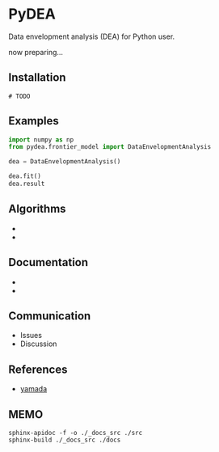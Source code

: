 # PyDEA
Data envelopment analysis (DEA) for Python user.

now preparing...

## Installation
```
# TODO
```

## Examples
```python
import numpy as np
from pydea.frontier_model import DataEnvelopmentAnalysis

dea = DataEnvelopmentAnalysis()

dea.fit()
dea.result
```

## Algorithms
-
-

## Documentation
-
-

## Communication
- Issues
- Discussion

## References
- [yamada](./references/yamada.md)

## MEMO
```
sphinx-apidoc -f -o ./_docs_src ./src
sphinx-build ./_docs_src ./docs
```
